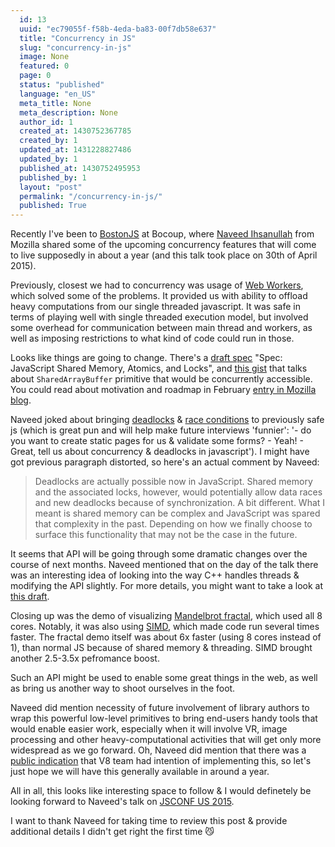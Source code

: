 ```yaml
---
  id: 13
  uuid: "ec79055f-f58b-4eda-ba83-00f7db58e637"
  title: "Concurrency in JS"
  slug: "concurrency-in-js"
  image: None
  featured: 0
  page: 0
  status: "published"
  language: "en_US"
  meta_title: None
  meta_description: None
  author_id: 1
  created_at: 1430752367785
  created_by: 1
  updated_at: 1431228827486
  updated_by: 1
  published_at: 1430752495953
  published_by: 1
  layout: "post"
  permalink: "/concurrency-in-js/"
  published: True
---
```

Recently I've been to [BostonJS](http://bostonjs.com/) at Bocoup, where [Naveed Ihsanullah](https://twitter.com/naveedi) from Mozilla shared some of the upcoming concurrency features that will come to live supposedly in about a year (and this talk took place on 30th of April 2015).

Previously, closest we had to concurrency was usage of [Web Workers](https://developer.mozilla.org/en-US/docs/Web/API/Worker), which solved some of the problems. It provided us with ability to offload heavy computations from our single threaded javascript. It was safe in terms of playing well with single threaded execution model, but involved some overhead for communication between main thread and workers, as well as imposing restrictions to what kind of code could run in those.

Looks like things are going to change. There's a [draft spec](https://docs.google.com/document/d/1NDGA_gZJ7M7w1Bh8S0AoDyEqwDdRh4uSoTPSNn77PFk/edit#heading=h.a6o4dubw5qla) "Spec: JavaScript Shared Memory, Atomics, and Locks", and [this gist](https://gist.github.com/dherman/5463054) that talks about `SharedArrayBuffer` primitive that would be concurrently accessible. You could read about motivation and roadmap in February [entry in Mozilla blog](https://blog.mozilla.org/javascript/2015/02/26/the-path-to-parallel-javascript/).

Naveed joked about bringing [deadlocks](http://en.wikipedia.org/wiki/Deadlock) & [race conditions](http://en.wikipedia.org/wiki/Race_condition) to previously safe js (which is great pun and will help make future interviews 'funnier': '- do you want to create static pages for us & validate some forms? - Yeah! - Great, tell us about concurrency & deadlocks in javascript').
I might have got previous paragraph distorted, so here's an actual comment by Naveed:
>Deadlocks are actually possible now in JavaScript. Shared memory and the associated locks, however, would potentially allow data races and new deadlocks because of synchronization. A bit different. What I meant is shared memory can be complex and JavaScript was spared that complexity in the past. Depending on how we finally choose to surface this functionality that may not be the case in the future.


It seems that API will be going through some dramatic changes over the course of next months. Naveed mentioned that on the day of the talk there was an interesting idea of looking into the way C++ handles threads & modifying the API slightly. For more details, you might want to take a look at [this draft](http://www.open-std.org/jtc1/sc22/wg21/docs/papers/2014/n4195.pdf).

Closing up was the demo of visualizing [Mandelbrot fractal](http://en.wikipedia.org/wiki/Mandelbrot_set), which used all 8 cores. Notably, it was also using [SIMD](http://en.wikipedia.org/wiki/SIMD), which made code run several times faster. The fractal demo itself was about 6x faster (using 8 cores instead of 1), than normal JS because of shared memory & threading. SIMD brought another 2.5-3.5x pefromance boost.

Such an API might be used to enable some great things in the web, as well as bring us another way to shoot ourselves in the foot.

Naveed did mention necessity of future involvement of library authors to wrap this powerful low-level primitives to bring end-users handy tools that would enable easier work, especially when it will involve VR, image processing and other heavy-computational activities that will get only more widespread as we go forward.
Oh, Naveed did mention that there was a [public indication](https://groups.google.com/a/chromium.org/forum/#!topic/blink-dev/d-0ibJwCS24) that V8 team had intention of implementing this, so let's just hope we will have this generally available in around a year.

All in all, this looks like interesting space to follow & I would definetely be looking forward to Naveed's talk on [JSCONF US 2015](http://2015.jsconf.us/speakers.html#ihsanullah).

I want to thank Naveed for taking time to review this post & provide additional details I didn't get right the first time 😼